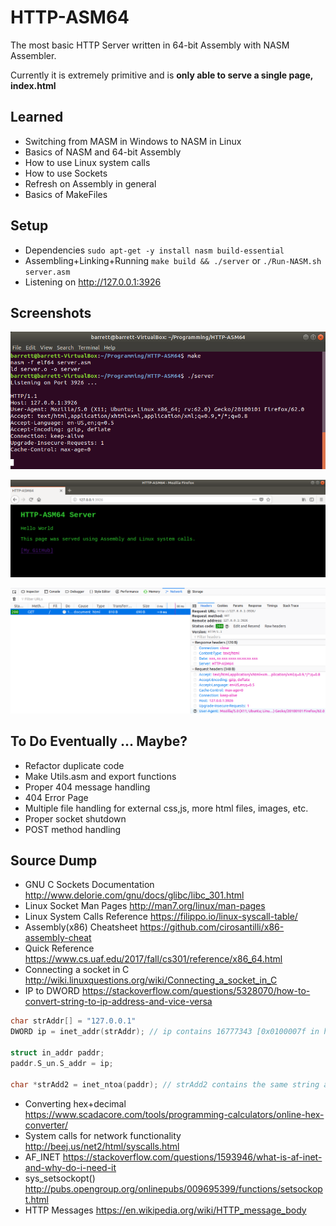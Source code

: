 # HTTP-ASM64
The most basic HTTP Server written in 64-bit Assembly with NASM Assembler. 

Currently it is extremely primitive
and is **only able to serve a single page, index.html**


## Learned
* Switching from MASM in Windows to NASM in Linux
* Basics of NASM and 64-bit Assembly
* How to use Linux system calls
* How to use Sockets
* Refresh on Assembly in general
* Basics of MakeFiles


## Setup
* Dependencies ```sudo apt-get -y install nasm build-essential```
* Assembling+Linking+Running ```make build && ./server``` or ```./Run-NASM.sh server.asm```
* Listening on http://127.0.0.1:3926


## Screenshots

[![console](https://github.com/barrettotte/HTTP-ASM64/blob/master/screenshots/console.png)](https://github.com/barrettotte/HTTP-ASM64/blob/master/screenshots/console.png)

[![index](https://github.com/barrettotte/HTTP-ASM64/blob/master/screenshots/index.png)](https://github.com/barrettotte/HTTP-ASM64/blob/master/screenshots/index.png)

[![firefox-console](https://github.com/barrettotte/HTTP-ASM64/blob/master/screenshots/firefox-console.png)](https://github.com/barrettotte/HTTP-ASM64/blob/master/screenshots/firefox-console.png)


## To Do Eventually ... Maybe?
* Refactor duplicate code
* Make Utils.asm and export functions
* Proper 404 message handling
* 404 Error Page
* Multiple file handling for external css,js, more html files, images, etc.
* Proper socket shutdown
* POST method handling


## Source Dump
* GNU C Sockets Documentation http://www.delorie.com/gnu/docs/glibc/libc_301.html
* Linux Socket Man Pages http://man7.org/linux/man-pages
* Linux System Calls Reference https://filippo.io/linux-syscall-table/
* Assembly(x86) Cheatsheet https://github.com/cirosantilli/x86-assembly-cheat
* Quick Reference https://www.cs.uaf.edu/2017/fall/cs301/reference/x86_64.html
* Connecting a socket in C http://wiki.linuxquestions.org/wiki/Connecting_a_socket_in_C
* IP to DWORD
  https://stackoverflow.com/questions/5328070/how-to-convert-string-to-ip-address-and-vice-versa
```c++
char strAddr[] = "127.0.0.1"
DWORD ip = inet_addr(strAddr); // ip contains 16777343 [0x0100007f in hex]

struct in_addr paddr;
paddr.S_un.S_addr = ip;

char *strAdd2 = inet_ntoa(paddr); // strAdd2 contains the same string as strAdd
  ```
* Converting hex+decimal https://www.scadacore.com/tools/programming-calculators/online-hex-converter/
* System calls for network functionality http://beej.us/net2/html/syscalls.html
* AF_INET https://stackoverflow.com/questions/1593946/what-is-af-inet-and-why-do-i-need-it
* sys_setsockopt() http://pubs.opengroup.org/onlinepubs/009695399/functions/setsockopt.html
* HTTP Messages https://en.wikipedia.org/wiki/HTTP_message_body
